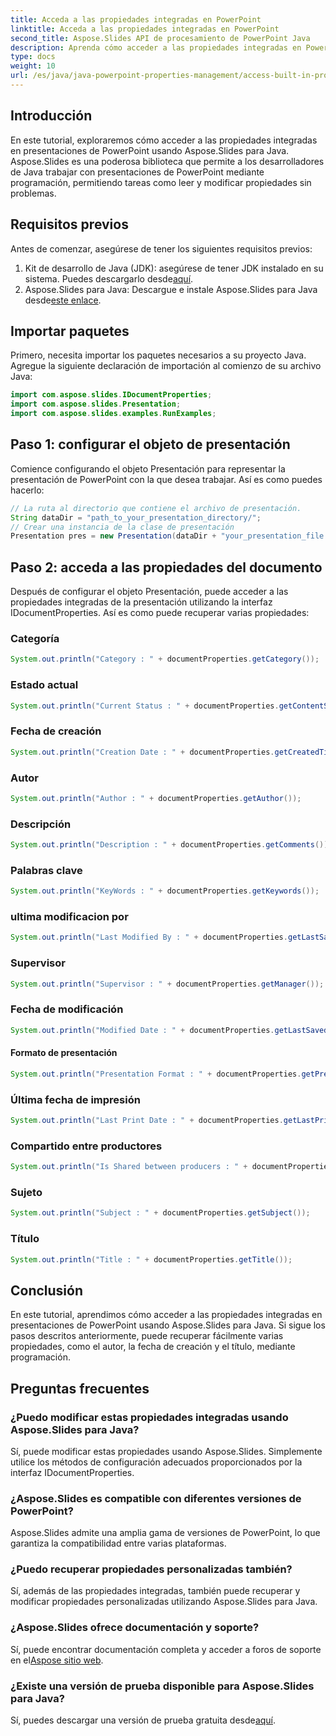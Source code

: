 ```yaml
---
title: Acceda a las propiedades integradas en PowerPoint
linktitle: Acceda a las propiedades integradas en PowerPoint
second_title: Aspose.Slides API de procesamiento de PowerPoint Java
description: Aprenda cómo acceder a las propiedades integradas en PowerPoint usando Aspose.Slides para Java. Este tutorial lo guiará a través de la recuperación del autor, la fecha de creación y más.
type: docs
weight: 10
url: /es/java/java-powerpoint-properties-management/access-built-in-properties-powerpoint/
---
```

## Introducción
En este tutorial, exploraremos cómo acceder a las propiedades integradas en presentaciones de PowerPoint usando Aspose.Slides para Java. Aspose.Slides es una poderosa biblioteca que permite a los desarrolladores de Java trabajar con presentaciones de PowerPoint mediante programación, permitiendo tareas como leer y modificar propiedades sin problemas.
## Requisitos previos
Antes de comenzar, asegúrese de tener los siguientes requisitos previos:
1.  Kit de desarrollo de Java (JDK): asegúrese de tener JDK instalado en su sistema. Puedes descargarlo desde[aquí](https://www.oracle.com/java/technologies/javase-jdk11-downloads.html).
2.  Aspose.Slides para Java: Descargue e instale Aspose.Slides para Java desde[este enlace](https://releases.aspose.com/slides/java/).

## Importar paquetes
Primero, necesita importar los paquetes necesarios a su proyecto Java. Agregue la siguiente declaración de importación al comienzo de su archivo Java:
```java
import com.aspose.slides.IDocumentProperties;
import com.aspose.slides.Presentation;
import com.aspose.slides.examples.RunExamples;
```
## Paso 1: configurar el objeto de presentación
Comience configurando el objeto Presentación para representar la presentación de PowerPoint con la que desea trabajar. Así es como puedes hacerlo:
```java
// La ruta al directorio que contiene el archivo de presentación.
String dataDir = "path_to_your_presentation_directory/";
// Crear una instancia de la clase de presentación
Presentation pres = new Presentation(dataDir + "your_presentation_file.pptx");
```
## Paso 2: acceda a las propiedades del documento
Después de configurar el objeto Presentación, puede acceder a las propiedades integradas de la presentación utilizando la interfaz IDocumentProperties. Así es como puede recuperar varias propiedades:
### Categoría
```java
System.out.println("Category : " + documentProperties.getCategory());
```
### Estado actual
```java
System.out.println("Current Status : " + documentProperties.getContentStatus());
```
### Fecha de creación
```java
System.out.println("Creation Date : " + documentProperties.getCreatedTime());
```
### Autor
```java
System.out.println("Author : " + documentProperties.getAuthor());
```
### Descripción
```java
System.out.println("Description : " + documentProperties.getComments());
```
### Palabras clave
```java
System.out.println("KeyWords : " + documentProperties.getKeywords());
```
### ultima modificacion por
```java
System.out.println("Last Modified By : " + documentProperties.getLastSavedBy());
```
### Supervisor
```java
System.out.println("Supervisor : " + documentProperties.getManager());
```
### Fecha de modificación
```java
System.out.println("Modified Date : " + documentProperties.getLastSavedTime());
```
#### Formato de presentación
```java
System.out.println("Presentation Format : " + documentProperties.getPresentationFormat());
```
### Última fecha de impresión
```java
System.out.println("Last Print Date : " + documentProperties.getLastPrinted());
```
### Compartido entre productores
```java
System.out.println("Is Shared between producers : " + documentProperties.getSharedDoc());
```
### Sujeto
```java
System.out.println("Subject : " + documentProperties.getSubject());
```
### Título
```java
System.out.println("Title : " + documentProperties.getTitle());
```

## Conclusión
En este tutorial, aprendimos cómo acceder a las propiedades integradas en presentaciones de PowerPoint usando Aspose.Slides para Java. Si sigue los pasos descritos anteriormente, puede recuperar fácilmente varias propiedades, como el autor, la fecha de creación y el título, mediante programación.
## Preguntas frecuentes
### ¿Puedo modificar estas propiedades integradas usando Aspose.Slides para Java?
Sí, puede modificar estas propiedades usando Aspose.Slides. Simplemente utilice los métodos de configuración adecuados proporcionados por la interfaz IDocumentProperties.
### ¿Aspose.Slides es compatible con diferentes versiones de PowerPoint?
Aspose.Slides admite una amplia gama de versiones de PowerPoint, lo que garantiza la compatibilidad entre varias plataformas.
### ¿Puedo recuperar propiedades personalizadas también?
Sí, además de las propiedades integradas, también puede recuperar y modificar propiedades personalizadas utilizando Aspose.Slides para Java.
### ¿Aspose.Slides ofrece documentación y soporte?
 Sí, puede encontrar documentación completa y acceder a foros de soporte en el[Aspose sitio web](https://reference.aspose.com/slides/java/).
### ¿Existe una versión de prueba disponible para Aspose.Slides para Java?
 Sí, puedes descargar una versión de prueba gratuita desde[aquí](https://releases.aspose.com/).